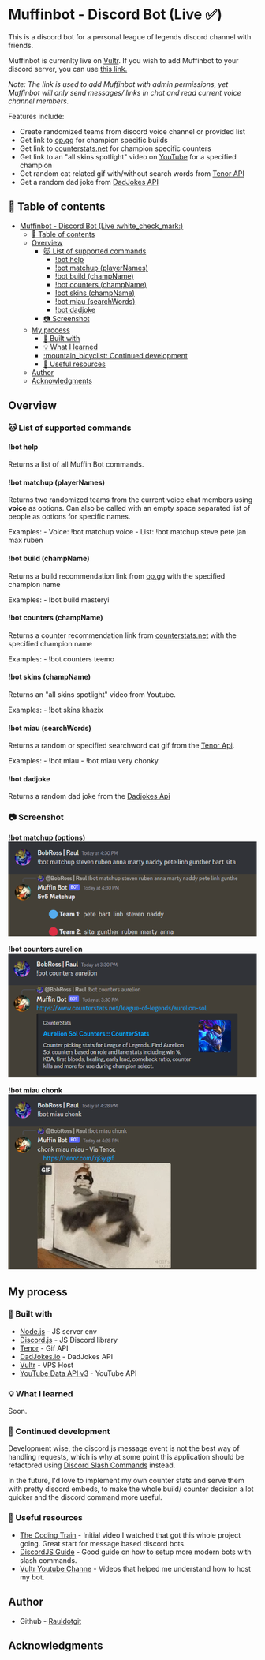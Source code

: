 # Muffinbot - Discord Bot (Live :white_check_mark:)

This is a discord bot for a personal league of legends discord channel with friends.

Muffinbot is currenlty live on [Vultr](https://www.vultr.com/). If you wish to add Muffinbot to your discord server, you can use [this link.](https://discord.com/api/oauth2/authorize?client_id=1079226740326547496&permissions=8&scope=bot)

_Note: The link is used to add Muffinbot with admin permissions, yet Muffinbot will only send messages/ links in chat and read current voice channel members._

Features include:
  - Create randomized teams from discord voice channel or provided list 
  - Get link to [op.gg](https://op.gg/champions) for champion specific builds
  - Get link to [counterstats.net](https://counterstats.net/) for champion specific counters
  - Get link to an "all skins spotlight" video on [YouTube](https://youtube.com/) for a specified champion
  - Get random cat related gif with/without search words from [Tenor API](https://tenor.com/gifapi)
  - Get a random dad joke from [DadJokes API](https://dadjokes.io/)

  
## :book: Table of contents

- [Muffinbot - Discord Bot (Live :white\_check\_mark:)](#muffinbot---discord-bot-live-white_check_mark)
  - [:book: Table of contents](#book-table-of-contents)
  - [Overview](#overview)
    - [:cat: List of supported commands](#cat-list-of-supported-commands)
      - [!bot help](#bot-help)
      - [!bot matchup (playerNames)](#bot-matchup-playernames)
      - [!bot build (champName)](#bot-build-champname)
      - [!bot counters (champName)](#bot-counters-champname)
      - [!bot skins (champName)](#bot-skins-champname)
      - [!bot miau (searchWords)](#bot-miau-searchwords)
      - [!bot dadjoke](#bot-dadjoke)
    - [:camera: Screenshot](#camera-screenshot)
  - [My process](#my-process)
    - [:wrench: Built with](#wrench-built-with)
    - [:bulb: What I learned](#bulb-what-i-learned)
    - [:mountain\_bicyclist: Continued development](#mountain_bicyclist-continued-development)
    - [:cake: Useful resources](#cake-useful-resources)
  - [Author](#author)
  - [Acknowledgments](#acknowledgments)


## Overview

### :cat: List of supported commands

  #### !bot help

  Returns a list of all Muffin Bot commands.
  
  #### !bot matchup (playerNames)

  Returns two randomized teams from the current voice chat members using **voice** as options. Can also be called with an empty space separated list of people as options for specific names.

  Examples:
    - Voice: !bot matchup voice
    - List: !bot matchup steve pete jan max ruben 

  #### !bot build (champName)

  Returns a build recommendation link from [op.gg](https://op.gg/champions/) with the specified champion name

  Examples:
    -  !bot build masteryi

  #### !bot counters (champName)

  Returns a counter recommendation link from [counterstats.net](https://counterstats.net) with the specified champion name

  Examples:
    -  !bot counters teemo


  #### !bot skins (champName)

  Returns an "all skins spotlight" video from Youtube.

  Examples:
    - !bot skins khazix

  #### !bot miau (searchWords)

  Returns a random or specified searchword cat gif from the [Tenor Api](https://tenor.com/gifapi).

  Examples:
    - !bot miau
    - !bot miau very chonky

  #### !bot dadjoke

  Returns a random dad joke from the [Dadjokes Api](https://dadjokes.io/)


### :camera: Screenshot

**!bot matchup (options)**
![Matchup Image](/public/screenshots/screenshot_matchup.png?raw=true "!bot matchup (options)")

**!bot counters aurelion**
![Counters Image](/public/screenshots/screenshot_counters.png?raw=true "!bot counters aurelion")

**!bot miau chonk**
![Miau Image](/public/screenshots/screenshot_miau.png?raw=true "!bot miau chonk")

<!-- ### :link: Links

- Live Site URL: [Add live site URL here](https://your-live-site-url.com) -->

## My process

### :wrench: Built with

- [Node.js](https://nodejs.org/) - JS server env
- [Discord.js](https://reactjs.org/) - JS Discord library
- [Tenor](https://tenor.com/gifapi) - Gif API 
- [DadJokes.io](https://dadjokes.io/) - DadJokes API
- [Vultr](https://vultr.com/) - VPS Host 
- [YouTube Data API v3](https://developers.google.com/youtube/v3) - YouTube API

### :bulb: What I learned

Soon.

### :mountain_bicyclist: Continued development

Development wise, the discord.js message event is not the best way of handling requests, which is why at some point this application should be refactored using [Discord Slash Commands](https://discordjs.guide/creating-your-bot/slash-commands.html) instead.

In the future, I'd love to implement my own counter stats and serve them with pretty discord embeds, to make the whole build/ counter decision a lot quicker and the discord command more useful.

### :cake: Useful resources

- [The Coding Train](https://www.youtube.com/watch?v=7A-bnPlxj4k&list=PLRqwX-V7Uu6avBYxeBSwF48YhAnSn_sA4) - Initial video I watched that got this whole project going. Great start for message based discord bots.
- [DiscordJS Guide](https://discordjs.guide/#before-you-begin) - Good guide on how to setup more modern bots with slash commands.
- [Vultr Youtube Channe](https://www.youtube.com/@vultr) - Videos that helped me understand how to host my bot.

## Author

- Github - [Rauldotgit](https://github/rauldotgit)


## Acknowledgments



